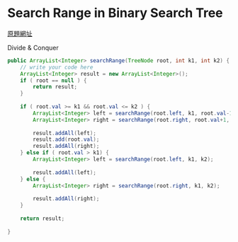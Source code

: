 # Search Range in Binary Search Tree

[原題網址](http://www.lintcode.com/en/problem/search-range-in-binary-search-tree/)

Divide & Conquer

```java
public ArrayList<Integer> searchRange(TreeNode root, int k1, int k2) {
    // write your code here
    ArrayList<Integer> result = new ArrayList<Integer>();
    if ( root == null ) {
        return result;
    }
    
    if ( root.val >= k1 && root.val <= k2 ) {
        ArrayList<Integer> left = searchRange(root.left, k1, root.val-1);
        ArrayList<Integer> right = searchRange(root.right, root.val+1, k2 );
        
        result.addAll(left);
        result.add(root.val);
        result.addAll(right);
    } else if ( root.val > k1) {
        ArrayList<Integer> left = searchRange(root.left, k1, k2);
        
        result.addAll(left);
    } else {
        ArrayList<Integer> right = searchRange(root.right, k1, k2);
        
        result.addAll(right);
    }
    
    return result;
    
}
```